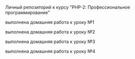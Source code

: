 Личный репозиторий к курсу "PHP-2: Профессиональное программирование"

выполнена домашняя работа к уроку №1

выполнена домашняя работа к уроку №2

выполнена домашняя работа к уроку №3

выполнена домашняя работа к уроку №4
